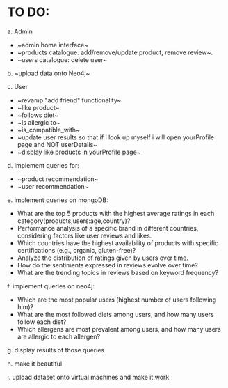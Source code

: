 # TO DO:

a. Admin
- ~admin home interface~
- ~products catalogue: add/remove/update product, remove review~.
- ~users catalogue: delete user~

b. ~upload data onto Neo4j~

c. User
- ~revamp "add friend" functionality~
- ~like product~
- ~follows diet~
- ~is allergic to~
- ~is_compatible_with~ 
- ~update user results so that if i look up myself i will open yourProfile page and NOT userDetails~
- ~display like products in yourProfile page~

d. implement queries for:
- ~product recommendation~
- ~user recommendation~
  
e. implement queries on mongoDB:
- What are the top 5 products with the highest average ratings in each category(products,users:age,country)?
- Performance analysis of a specific brand in different countries, considering factors like user reviews and likes.
- Which countries have the highest availability of products with specific certifications (e.g., organic, gluten-free)?
- Analyze the distribution of ratings given by users over time.
- How do the sentiments expressed in reviews evolve over time?
- What are the trending topics in reviews based on keyword frequency?

f. implement queries on neo4j:
- Which are the most popular users (highest number of users following him)?
- What are the most followed diets among users, and how many users follow each diet?
- Which allergens are most prevalent among users, and how many users are allergic to each allergen?

g. display results of those queries

h. make it beautiful

i. upload dataset onto virtual machines and make it work
